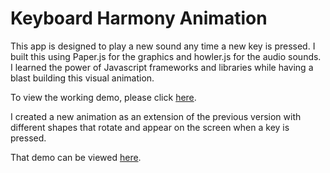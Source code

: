 # Keyboard Harmony Animation

This app is designed to play a new sound any time a new key is pressed. I built this using Paper.js for the graphics and howler.js for the audio sounds. I learned the power of Javascript frameworks and libraries while having a blast building this visual animation.

To view the working demo, please click [here](https://jenktam.github.io/Keyboard-Harmony-Animation/).

I created a new animation as an extension of the previous version with different shapes that rotate and appear on the screen when a key is pressed. 

That demo can be viewed [here](https://jenktam.github.io/Keyboard-Harmony-Animation/triangles.html).
